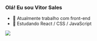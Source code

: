 ### Olá! Eu sou Vitor Sales

- 🔭 Atualmente trabalho com front-end
- 🌱 Estudando React / CSS / JavaScript

<div>
  <img heigth="180em" src="https://github-readme-stats.vercel.app/api?usernamevitorsales05&show_icons=true&theme=dracula&include_all_commits=true&count_private=true"  
</div>
